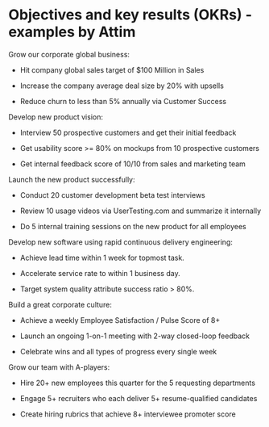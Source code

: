 # Objectives and key results (OKRs) - examples by Attim

Grow our corporate global business:

  * Hit company global sales target of $100 Million in Sales

  * Increase the company average deal size by 20% with upsells

  * Reduce churn to less than 5% annually via Customer Success

Develop new product vision:

  * Interview 50 prospective customers and get their initial feedback

  * Get usability score >= 80% on mockups from 10 prospective customers

  * Get internal feedback score of 10/10 from sales and marketing team

Launch the new product successfully:

  * Conduct 20 customer development beta test interviews

  * Review 10 usage videos via UserTesting.com and summarize it internally

  * Do 5 internal training sessions on the new product for all employees

Develop new software using rapid continuous delivery engineering:

  * Achieve lead time within 1 week for topmost task.

  * Accelerate service rate to within 1 business day.

  * Target system quality attribute success ratio > 80%.

Build a great corporate culture:

  * Achieve a weekly Employee Satisfaction / Pulse Score of 8+

  * Launch an ongoing 1-on-1 meeting with 2-way closed-loop feedback

  * Celebrate wins and all types of progress every single week

Grow our team with A-players:

  * Hire 20+ new employees this quarter for the 5 requesting departments

  * Engage 5+ recruiters who each deliver 5+ resume-qualified candidates

  * Create hiring rubrics that achieve 8+ interviewee promoter score

